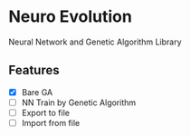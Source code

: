 # Neuro Evolution
Neural Network and Genetic Algorithm Library

## Features
 - [x] Bare GA
 - [ ] NN Train by Genetic Algorithm
 - [ ] Export to file
 - [ ] Import from file

